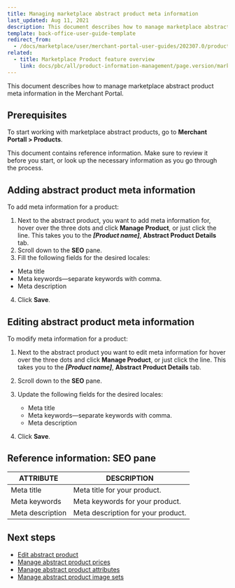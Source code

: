 ```yaml
---
title: Managing marketplace abstract product meta information
last_updated: Aug 11, 2021
description: This document describes how to manage marketplace abstract product meta information in the Merchant Portal.
template: back-office-user-guide-template
redirect_from:
  - /docs/marketplace/user/merchant-portal-user-guides/202307.0/products/abstract-products/manageing-marketplace-abstract-product-meta-information.html
related:
  - title: Marketplace Product feature overview
    link: docs/pbc/all/product-information-management/page.version/marketplace/marketplace-product-feature-overview.html
---
```


This document describes how to manage marketplace abstract product meta information in the Merchant Portal.

## Prerequisites

To start working with marketplace abstract products, go to **Merchant Portall&nbsp;<span aria-label="and then">></span> Products**.

This document contains reference information. Make sure to review it before you start, or look up the necessary information as you go through the process.

## Adding abstract product meta information

To add meta information for a product:

1. Next to the abstract product, you want to add meta information for, hover over the three dots and click **Manage Product**, or just click the line. This takes you to the **_[Product name]_**, **Abstract Product Details** tab.
2. Scroll down to the **SEO** pane.
3. Fill the following fields for the desired locales:
  * Meta title
  * Meta keywords—separate keywords with comma.
  * Meta description
4. Click **Save**.  

## Editing abstract product meta information

To modify meta information for a product:

1. Next to the abstract product you want to edit meta information for hover over the three dots and click **Manage Product**, or just click the line. This takes you to the **_[Product name]_**, **Abstract Product Details** tab.
2. Scroll down to the **SEO** pane.
3. Update the following fields for the desired locales:
    - Meta title
    - Meta keywords—separate keywords with comma.
    - Meta description

4. Click **Save**.  

## Reference information: SEO pane

| ATTRIBUTE        | DESCRIPTION                        |
| ---------------- | ---------------------------------- |
| Meta title       | Meta title for your product.       |
| Meta keywords    | Meta keywords for your product.    |
| Meta description | Meta description for your product. |

## Next steps

- [Edit abstract product](/docs/pbc/all/product-information-management/{{page.version}}/marketplace/manage-in-the-merchant-portal/abstract-products/manage-marketplace-abstract-products.html)
- [Manage abstract product prices](/docs/pbc/all/product-information-management/{{page.version}}/marketplace/manage-in-the-merchant-portal/abstract-products/manage-marketplace-abstract-product-prices.html)
- [Manage abstract product attributes](/docs/pbc/all/product-information-management/{{page.version}}/marketplace/manage-in-the-merchant-portal/abstract-products/manage-marketplace-abstract-product-attributes.html)
- [Manage abstract product image sets](/docs/pbc/all/product-information-management/{{page.version}}/marketplace/manage-in-the-merchant-portal/abstract-products/manage-marketplace-abstract-product-image-sets.html)
